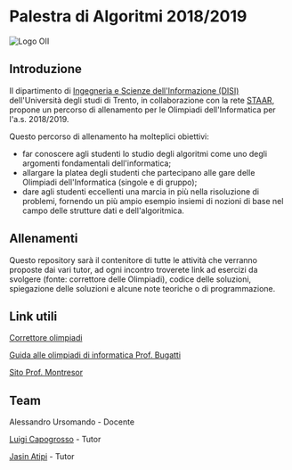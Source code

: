 # Palestra di Algoritmi 2018/2019

![Logo OII](https://training.olinfo.it/custom_images/logo.png "Logo OII")

## Introduzione
Il dipartimento di [Ingegneria e Scienze dell'Informazione (DISI)](https://www.disi.unitn.it/ "DISI")
dell'Università degli studi di Trento, in collaborazione con la rete [STAAR](http://www.staarr.it/ "STAAR"),
propone un percorso di allenamento per le Olimpiadi dell'Informatica per l'a.s. 2018/2019.

Questo percorso di allenamento ha molteplici obiettivi:
* far conoscere agli studenti lo studio degli algoritmi come uno degli argomenti fondamentali dell'informatica;
* allargare la platea degli studenti che partecipano alle gare delle Olimpiadi dell'Informatica (singole e di gruppo);
* dare agli studenti eccellenti una marcia in più nella risoluzione di problemi, fornendo un più ampio esempio insiemi di nozioni di base nel campo delle strutture dati e dell'algoritmica.

## Allenamenti
Questo repository sarà il contenitore di tutte le attività che verranno proposte dai vari tutor, ad ogni incontro troverete link ad esercizi da svolgere (fonte: correttore delle Olimpiadi), codice delle soluzioni, spiegazione delle soluzioni e alcune note teoriche o di programmazione.

## Link utili
[Correttore olimpiadi](https://training.olinfo.it/ "Correttore olimpiadi")

[Guida alle olimpiadi di informatica Prof. Bugatti](https://www.imparando.net/sito/olimpiadi_di_informatica/guida_quinta_edizione.pdf "Guida olimpiadi")

[Sito Prof. Montresor](http://cricca.disi.unitn.it/montresor/ "Sito Montresor")

## Team
Alessandro Ursomando - Docente

[Luigi Capogrosso](https://github.com/luigicapogrosso) - Tutor

[Jasin Atipi](https://github.com/atipiJ) - Tutor

